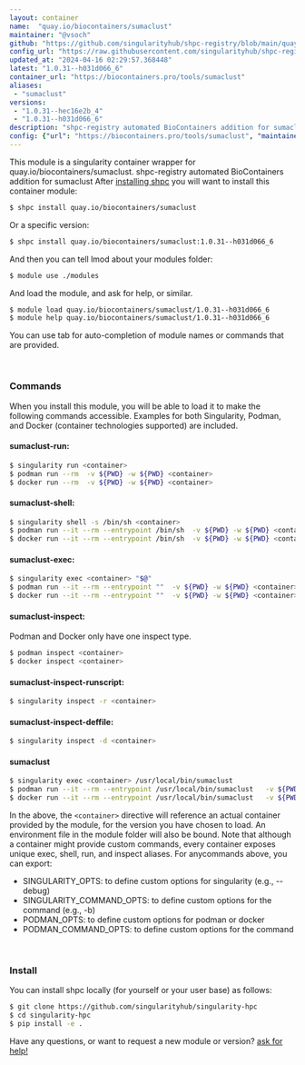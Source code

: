 ```yaml
---
layout: container
name:  "quay.io/biocontainers/sumaclust"
maintainer: "@vsoch"
github: "https://github.com/singularityhub/shpc-registry/blob/main/quay.io/biocontainers/sumaclust/container.yaml"
config_url: "https://raw.githubusercontent.com/singularityhub/shpc-registry/main/quay.io/biocontainers/sumaclust/container.yaml"
updated_at: "2024-04-16 02:29:57.368448"
latest: "1.0.31--h031d066_6"
container_url: "https://biocontainers.pro/tools/sumaclust"
aliases:
 - "sumaclust"
versions:
 - "1.0.31--hec16e2b_4"
 - "1.0.31--h031d066_6"
description: "shpc-registry automated BioContainers addition for sumaclust"
config: {"url": "https://biocontainers.pro/tools/sumaclust", "maintainer": "@vsoch", "description": "shpc-registry automated BioContainers addition for sumaclust", "latest": {"1.0.31--h031d066_6": "sha256:bbf70dfed517e2fa3460e0ce3b0ec7b07ab4993abe23a856dedefcf6a1682c8e"}, "tags": {"1.0.31--hec16e2b_4": "sha256:0642b5f80857abb50e39bb07ff25e278d177b1f6a4247997e5c646759b4a9095", "1.0.31--h031d066_6": "sha256:bbf70dfed517e2fa3460e0ce3b0ec7b07ab4993abe23a856dedefcf6a1682c8e"}, "docker": "quay.io/biocontainers/sumaclust", "aliases": {"sumaclust": "/usr/local/bin/sumaclust"}}
---
```


This module is a singularity container wrapper for quay.io/biocontainers/sumaclust.
shpc-registry automated BioContainers addition for sumaclust
After [installing shpc](#install) you will want to install this container module:


```bash
$ shpc install quay.io/biocontainers/sumaclust
```

Or a specific version:

```bash
$ shpc install quay.io/biocontainers/sumaclust:1.0.31--h031d066_6
```

And then you can tell lmod about your modules folder:

```bash
$ module use ./modules
```

And load the module, and ask for help, or similar.

```bash
$ module load quay.io/biocontainers/sumaclust/1.0.31--h031d066_6
$ module help quay.io/biocontainers/sumaclust/1.0.31--h031d066_6
```

You can use tab for auto-completion of module names or commands that are provided.

<br>

### Commands

When you install this module, you will be able to load it to make the following commands accessible.
Examples for both Singularity, Podman, and Docker (container technologies supported) are included.

#### sumaclust-run:

```bash
$ singularity run <container>
$ podman run --rm  -v ${PWD} -w ${PWD} <container>
$ docker run --rm  -v ${PWD} -w ${PWD} <container>
```

#### sumaclust-shell:

```bash
$ singularity shell -s /bin/sh <container>
$ podman run --it --rm --entrypoint /bin/sh  -v ${PWD} -w ${PWD} <container>
$ docker run --it --rm --entrypoint /bin/sh  -v ${PWD} -w ${PWD} <container>
```

#### sumaclust-exec:

```bash
$ singularity exec <container> "$@"
$ podman run --it --rm --entrypoint ""  -v ${PWD} -w ${PWD} <container> "$@"
$ docker run --it --rm --entrypoint ""  -v ${PWD} -w ${PWD} <container> "$@"
```

#### sumaclust-inspect:

Podman and Docker only have one inspect type.

```bash
$ podman inspect <container>
$ docker inspect <container>
```

#### sumaclust-inspect-runscript:

```bash
$ singularity inspect -r <container>
```

#### sumaclust-inspect-deffile:

```bash
$ singularity inspect -d <container>
```


#### sumaclust

```bash
$ singularity exec <container> /usr/local/bin/sumaclust
$ podman run --it --rm --entrypoint /usr/local/bin/sumaclust   -v ${PWD} -w ${PWD} <container> -c " $@"
$ docker run --it --rm --entrypoint /usr/local/bin/sumaclust   -v ${PWD} -w ${PWD} <container> -c " $@"
```



In the above, the `<container>` directive will reference an actual container provided
by the module, for the version you have chosen to load. An environment file in the
module folder will also be bound. Note that although a container
might provide custom commands, every container exposes unique exec, shell, run, and
inspect aliases. For anycommands above, you can export:

 - SINGULARITY_OPTS: to define custom options for singularity (e.g., --debug)
 - SINGULARITY_COMMAND_OPTS: to define custom options for the command (e.g., -b)
 - PODMAN_OPTS: to define custom options for podman or docker
 - PODMAN_COMMAND_OPTS: to define custom options for the command

<br>

### Install

You can install shpc locally (for yourself or your user base) as follows:

```bash
$ git clone https://github.com/singularityhub/singularity-hpc
$ cd singularity-hpc
$ pip install -e .
```

Have any questions, or want to request a new module or version? [ask for help!](https://github.com/singularityhub/singularity-hpc/issues)